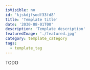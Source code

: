 ```yaml
---
isVisible: no
id: 'kjskdjfsodf33fd8'
title: 'Template title'
date: '2030-08-01T00'
description: 'Template description'
featuredImage: './featured.jpg'
category: template_category
tags:
  - template_tag
---
```


TODO
